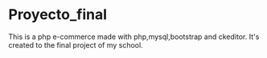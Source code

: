 # Proyecto_final
This is a php e-commerce made with php,mysql,bootstrap and ckeditor.
It's created to the final project of my school.
